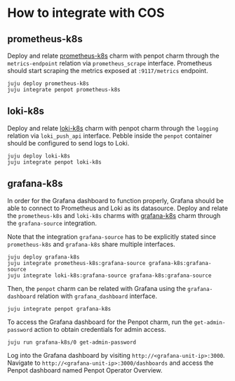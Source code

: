 # How to integrate with COS

## prometheus-k8s

Deploy and relate [prometheus-k8s](https://charmhub.io/prometheus-k8s) charm with penpot
charm through the `metrics-endpoint` relation via `prometheus_scrape` interface. Prometheus should
start scraping the metrics exposed at `:9117/metrics` endpoint.

```
juju deploy prometheus-k8s
juju integrate penpot prometheus-k8s
```

## loki-k8s

Deploy and relate [loki-k8s](https://charmhub.io/loki-k8s) charm with penpot charm through
the `logging` relation via `loki_push_api` interface. Pebble inside the 
`penpot` container should be configured to send logs to Loki.


```
juju deploy loki-k8s
juju integrate penpot loki-k8s
```

## grafana-k8s

In order for the Grafana dashboard to function properly, Grafana should be able to connect to
Prometheus and Loki as its datasource. Deploy and relate the `prometheus-k8s` and `loki-k8s`
charms with [grafana-k8s](https://charmhub.io/grafana-k8s) charm through the `grafana-source` integration.

Note that the integration `grafana-source` has to be explicitly stated since `prometheus-k8s` and
`grafana-k8s` share multiple interfaces.

```
juju deploy grafana-k8s
juju integrate prometheus-k8s:grafana-source grafana-k8s:grafana-source
juju integrate loki-k8s:grafana-source grafana-k8s:grafana-source
```

Then, the `penpot` charm can be related with Grafana using the `grafana-dashboard` relation with
`grafana_dashboard` interface.

```
juju integrate penpot grafana-k8s
```

To access the Grafana dashboard for the Penpot charm, run the `get-admin-password` action
to obtain credentials for admin access.

```
juju run grafana-k8s/0 get-admin-password
```

Log into the Grafana dashboard by visiting `http://<grafana-unit-ip>:3000`. Navigate to
`http://<grafana-unit-ip>:3000/dashboards` and access the Penpot dashboard named Penpot Operator
Overview.

